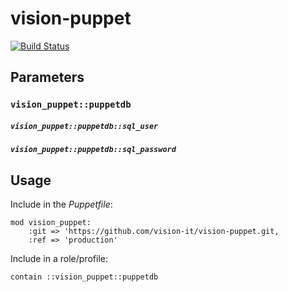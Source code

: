 # vision-puppet

[![Build Status](https://travis-ci.org/vision-it/vision-puppet.svg?branch=production)](https://travis-ci.org/vision-it/vision-puppet)

## Parameters

### `vision_puppet::puppetdb`
##### `vision_puppet::puppetdb::sql_user`
##### `vision_puppet::puppetdb::sql_password`


## Usage

Include in the *Puppetfile*:

```
mod vision_puppet:
    :git => 'https://github.com/vision-it/vision-puppet.git,
    :ref => 'production'
```

Include in a role/profile:

```puppet
contain ::vision_puppet::puppetdb
```

